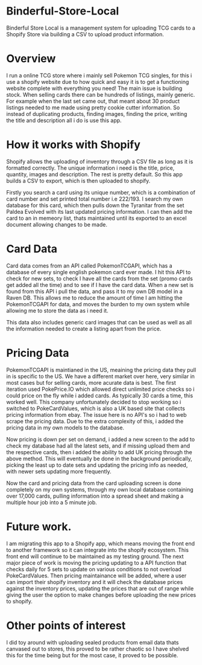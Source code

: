 # Binderful-Store-Local
Binderful Store Local is a management system for uploading TCG cards to a Shopify Store via building a CSV to upload product information.

# Overview
I run a online TCG store where i mainly sell Pokemon TCG singles, for this i use a shopify website due to how quick and easy it is to get a functioning website complete with everything you need! The main issue is building stock. When selling cards there can be hundreds of listings, mainly generic. For example when the last set came out, that meant about 30 product listings needed to me made using pretty cookie cutter information. So instead of duplicating products, finding images, finding the price, writing the title and description all i do is use this app. 

# How it works with Shopify
Shopify allows the uploading of inventory through a CSV file as long as it is formatted correctly. The unique information i need is the title, price, quantity, images and description. The rest is pretty default. So this app builds a CSV to export, which is then uploaded to shopify. 

Firstly you search a card using its unique number, which is a combination of card number and set printed total number i.e 222/193. I search my own database for this card, which then pulls down the Tyranitar from the set Paldea Evolved with its last updated pricing information. I can then add the card to an in memeory list, thats maintained until its exported to an excel document allowing changes to be made. 

# Card Data
Card data comes from an API called PokemonTCGAPI, which has a database of every single english pokemon card ever made. I hit this API to check for new sets, to check I have all the cards from the set (promo cards get added all the time) and to see if I have the card data. When a new set is found from this API i pull the data, and pass it to my own DB model in a Raven DB. This allows me to reduce the amount of time I am hitting the PokemonTCGAPI for data, and moves the burden to my own system while allowing me to store the data as i need it. 

This data also includes generic card images that can be used as well as all the information needed to create a listing apart from the price.

# Pricing Data
PokemonTCGAPI is maintianed in the US, meaining the pricing data they pull in is specific to the US. We have a different market over here, very similar in most cases but for selling cards, more acurate data is best. The first iteration used PokePrice.IO which allowed direct unlimited price checks so i could price on the fly while i added cards. As typically 30 cards a time, this worked well. This company unfortunately decided to stop working so i switched to PokeCardValues, which is also a UK based site that collects pricing information from ebay. The issue here is no API's so i had to web scrape the pricing data. Due to the extra complexity of this, i added the pricing data in my own models to the database. 

Now pricing is down per set on demand, i added a new screen to the add to check my database had all the latest sets, and if missing upload them and the respective cards, then i added the ability to add UK pricing through the above method. This will eventually be done in the background periodically, picking the least up to date sets and updating the pricing info as needed, with newer sets updating more frequently.

Now the card and pricing data from the card uploading screen is done completely on my own systems, through my own local database containing over 17,000 cards, pulling information into a spread sheet and making a multiple hour job into a 5 minute job. 

# Future work. 
I am migrating this app to a Shopify app, which means moving the front end to another framework so it can integrate into the shopify ecosystem. This front end will continue to be maintained as my testing ground. The next major piece of work is moving the pricing updating to a API function that checks daily for 5 sets to update on various conditions to not overload PokeCardValues. Then pricing maintainance will be added, where a user can import their shopify inventory and it will check the database prices against the inventory prices, updating the prices that are out of range while giving the user the option to make changes before uploading the new prices to shopify. 

# Other points of interest 
I did toy around with uploading sealed products from email data thats canvased out to stores, this proved to be rather chaotic so I have shelved this for the time being but for the most case, it proved to be possible. 

